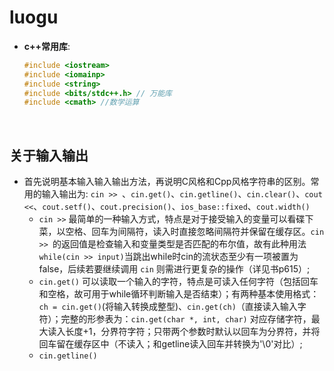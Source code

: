 # luogu

- **c++常用库**:  
    ```cpp
    #include <iostream> 
    #include <iomainp> 
    #include <string>
    #include <bits/stdc++.h> // 万能库
    #include <cmath> //数学运算
    ```
<br/>

## 关于输入输出
-  首先说明基本输入输入输出方法，再说明C风格和Cpp风格字符串的区别。常用的输入输出为: `cin >> `、`cin.get()`、`cin.getline()`、`cin.clear()`、`cout <<`、`cout.setf()`、`cout.precision()`、`ios_base::fixed`、`cout.width()`
   - `cin >>` 最简单的一种输入方式，特点是对于接受输入的变量可以看碟下菜，以空格、回车为间隔符，读入时直接忽略间隔符并保留在缓存区。`cin >> `的返回值是检查输入和变量类型是否匹配的布尔值，故有此种用法`while(cin >> input)`当跳出while时cin的流状态至少有一项被置为false，后续若要继续调用 `cin` 则需进行更复杂的操作（详见书p615）;
   - `cin.get()` 可以读取一个输入的字符，特点是可读入任何字符（包括回车和空格，故可用于while循环判断输入是否结束）；有两种基本使用格式：`ch = cin.get()`(将输入转换成整型)、`cin.get(ch)`（直接读入输入字符）；完整的形参表为：`cin.get(char *, int, char)` 对应存储字符，最大读入长度+1，分界符字符；只带两个参数时默认以回车为分界符，并将回车留在缓存区中（不读入；和getline读入回车并转换为'\0'对比）;
   - `cin.getline()` 